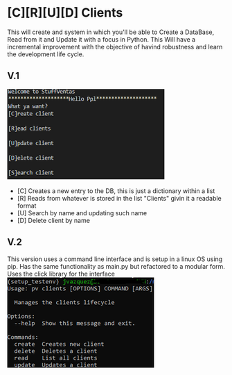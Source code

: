 
# [C][R][U][D] Clients 
This will create and system in which you'll be able to Create a DataBase, Read from it and Update it with a focus in Python. This Will have a incremental improvement with the objective of havind robustness and learn the development life cycle.

## V.1
![Alt text](v1.png)
* [C] Creates a new entry to the DB, this is just a dictionary within a list
* [R] Reads from whatever is stored in the list "Clients" givin it a readable format 
* [U] Search by name and updating such name
* [D] Delete client by name

## V.2
This version uses a command line interface and is setup in a linux OS using pip. Has the same functionality as main.py but refactored to a modular form. Uses the click library for the interface
![Alt text](v2.png)

